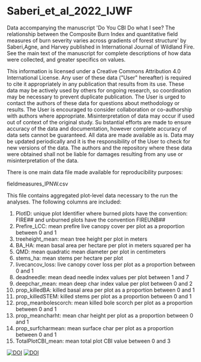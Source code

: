 # Saberi_et_al_2022_IJWF
Data accompanying the manuscript 'Do You CBI Do what I see? The relationship between the Composite Burn Index and quantitative field measures of  burn severity varies across gradients of forest structure' by Saberi,Agne, and Harvey published in International Journal of Wildland Fire. See the main text of the manuscript for complete descriptions of how data were collected, and greater specifics on values.


This information is licensed under a Creative Commons Attribution 4.0 International License. 
Any user of these data ("User" hereafter) is required to cite it appropriately in any publication that results from its use. 
These data may be actively used by others for ongoing research, so coordination may be necessary to prevent duplicate publication.
 The User is urged to contact the authors of these data for questions about methodology or results. 
The User is encouraged to consider collaboration or co-authorship with authors where appropriate. 
Misinterpretation of data may occur if used out of context of the original study. Su
bstantial efforts are made to ensure accuracy of the data and documentation, however complete accuracy of data sets cannot be guaranteed.
All data are made available as is. Data may be updated periodically and it is the responsibility of the User to check for new versions of the data.
The authors and the repository where these data were obtained shall not be liable for damages resulting from any use or misinterpretation of the data.

There is one main data file made available for reproducibility purposes:

fieldmeasures_IPNW.csv

This file contains aggregated plot-level data necessary to the run the analyses. The following columns are included:

1. PlotID: unique plot Identifier where burned plots have the convention: FIRE## and unburned plots have the convention FIREUNB##
2. Prefire_LCC: mean prefire live canopy cover per plot as a proportion between 0 and 1
3. treeheight_mean: mean tree height per plot in meters
4. BA_HA: mean basal area per hectare per plot in meters squared per ha
5. QMD: mean quadratic mean diameter per plot in centimeters
6. stems_ha: mean stems per hectare per plot 
7. livecancov_loss: live canopy cover loss per plot as a proportion between 0 and 1
8. deadneedle: mean dead needle index values per plot between 1 and 7
9. deepchar_mean: mean deep char index value per plot between 0 and 2
10. prop_killedBA:  killed basal area per plot as a proportion between 0 and 1
11. prop_killedSTEM: killed stems per plot as a proportion between 0 and 1
12. prop_meanbolescorch: mean killed bole scorch per plot as a proportion between 0 and 1
13. prop_meancharht: mean char height per plot as a proportion between 0 and 1   
14. prop_surfcharmean: mean surface char per plot as a proportion between 0 and 1
15. TotalPlotCBI_mean: mean total plot CBI value between 0 and 3 

[![DOI](https://zenodo.org/badge/436449751.svg)](https://zenodo.org/badge/latestdoi/436449751)
[![DOI](https://zenodo.org/badge/DOI/10.5281/zenodo.5768752.svg)](https://doi.org/10.5281/zenodo.5768752)

